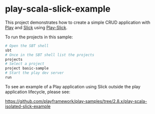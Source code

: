 # play-scala-slick-example

This project demonstrates how to create a simple CRUD application with [Play](https://www.playframework.com/) and
[Slick](https://scala-slick.org/) using
[Play-Slick](https://www.playframework.com/documentation/latest/PlaySlick).

To run the projects in this sample:

```bash
# Open the SBT shell
sbt 
# Once in the SBT shell list the projects
projects
# Select a project
project basic-sample
# Start the play dev server
run
```

To see an example of a Play application using Slick outside the play application lifecycle, please see:

https://github.com/playframework/play-samples/tree/2.8.x/play-scala-isolated-slick-example
